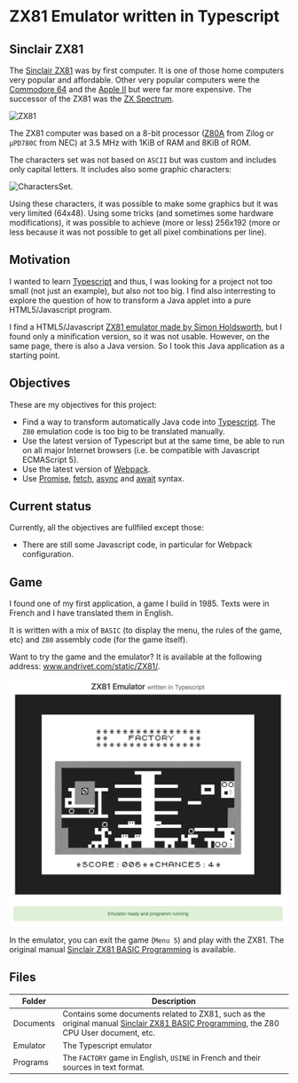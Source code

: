 # ZX81 Emulator written in Typescript

## Sinclair ZX81

The [Sinclair ZX81](https://en.wikipedia.org/wiki/ZX81) was by first computer. It is one of those home computers very popular and affordable. 
Other very popular computers were the [Commodore 64](https://en.wikipedia.org/wiki/Commodore_64) and the [Apple II](https://en.wikipedia.org/wiki/Apple_II) but were far more expensive.
The successor of the ZX81 was the [ZX Spectrum](https://en.wikipedia.org/wiki/ZX_Spectrum).

![ZX81](https://upload.wikimedia.org/wikipedia/commons/thumb/8/8a/Sinclair-ZX81.png/320px-Sinclair-ZX81.png)

The ZX81 computer was based on a 8-bit processor ([Z80A](https://en.wikipedia.org/wiki/Zilog_Z80) from Zilog or `µPD780C` from NEC) at 3.5 MHz with 1KiB of RAM and 8KiB of ROM.

The characters set was not based on `ASCII` but was custom and includes only capital letters. It includes also some graphic characters:

![CharactersSet](https://upload.wikimedia.org/wikipedia/commons/3/35/ZX81_characters_0x00-3F%2C_0x80-BF.png).

Using these characters, it was possible to make some graphics but it was very limited (64x48). Using some tricks (and sometimes some hardware modifications), it was possible to achieve (more or less) 256x192 (more or less because it was not possible to get all pixel combinations per line).

## Motivation

I wanted to learn [Typescript](https://www.typescriptlang.org) and thus, I was looking for a project not too small (not just an example), but also not too big.
I find also interresting to explore the question of how to transform a Java applet into a pure HTML5/Javascript program.

I find a HTML5/Javascript [ZX81 emulator made by Simon Holdsworth](http://www.zx81stuff.org.uk/zx81/jtyone.html), but I found only a minification version, so it was not usable.
However, on the same page, there is also a Java version. So I took this Java application as a starting point.

## Objectives

These are my objectives for this project:

* Find a way to transform automatically Java code into [Typescript](https://www.typescriptlang.org). The `Z80` emulation code is too big to be translated manually.
* Use the latest version of Typescript but at the same time, be able to run on all major Internet browsers (i.e. be compatible with Javascript ECMAScript 5).
* Use the latest version of [Webpack](https://webpack.js.org).
* Use [Promise](https://developer.mozilla.org/en/docs/Web/JavaScript/Reference/Global_Objects/Promise), [fetch](https://developer.mozilla.org/en-US/docs/Web/API/Fetch_API), [async](https://developer.mozilla.org/en-US/docs/Web/JavaScript/Reference/Statements/async_function) and [await](https://developer.mozilla.org/en-US/docs/Web/JavaScript/Reference/Operators/await) syntax.

## Current status

Currently, all the objectives are fullfiled except those:

* There are still some Javascript code, in particular for Webpack configuration.

## Game

I found one of my first application, a game I build in 1985. Texts were in French and I have translated them in English.

It is written with a mix of `BASIC` (to display the menu, the rules of the game, etc) and `Z80` assembly code (for the game itself).

Want to try the game and the emulator? It is available at the following address: www.andrivet.com/static/ZX81/.

[![FACTORY](https://github.com/andrivet/zx81-typescript-emulator/raw/master/Programs/FACTORY.png)](www.andrivet.com/static/ZX81/)

In the emulator, you can exit the game (`Menu 5`) and play with the ZX81. The original manual [Sinclair ZX81 BASIC Programming](https://github.com/andrivet/zx81-typescript-emulator/raw/master/Documents/Sinclair%20ZX81%20BASIC%20Programming.pdf) is available.

## Files

| Folder | Description |
|--------|-------------|
| Documents | Contains some documents related to ZX81, such as the original manual [Sinclair ZX81 BASIC Programming](https://github.com/andrivet/zx81-typescript-emulator/raw/master/Documents/Sinclair%20ZX81%20BASIC%20Programming.pdf), the Z80 CPU User document, etc. |
| Emulator | The Typescript emulator |
| Programs |  The `FACTORY` game in English, `USINE` in French and their sources in text format. |


